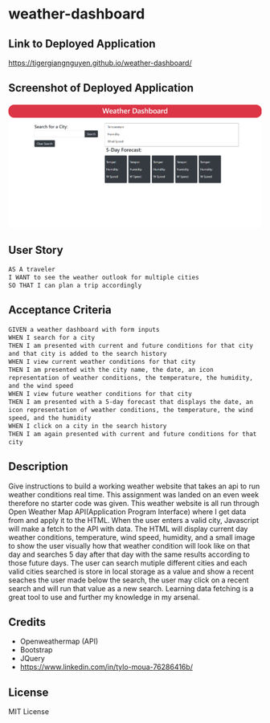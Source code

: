 # weather-dashboard

## Link to Deployed Application

https://tigergiangnguyen.github.io/weather-dashboard/

## Screenshot of Deployed Application

![screenshot](assets/ScreenshotOfApplication.png)

## User Story

```
AS A traveler
I WANT to see the weather outlook for multiple cities
SO THAT I can plan a trip accordingly
```

## Acceptance Criteria

```
GIVEN a weather dashboard with form inputs
WHEN I search for a city
THEN I am presented with current and future conditions for that city and that city is added to the search history
WHEN I view current weather conditions for that city
THEN I am presented with the city name, the date, an icon representation of weather conditions, the temperature, the humidity, and the wind speed
WHEN I view future weather conditions for that city
THEN I am presented with a 5-day forecast that displays the date, an icon representation of weather conditions, the temperature, the wind speed, and the humidity
WHEN I click on a city in the search history
THEN I am again presented with current and future conditions for that city
```

## Description

Give instructions to build a working weather website that takes an api to run weather conditions real time. This assignment was landed on an even week therefore no starter code was given. This weather website is all run through Open Weather Map API(Application Program Interface) where I get data from and apply it to the HTML. When the user enters a valid city, Javascript will make a fetch to the API with data. The HTML will display current day weather conditions, temperature, wind speed, humidity, and a small image to show the user visually how that weather condition will look like on that day and searches 5 day after that day with the same results according to those future days. The user can search mutiple different cities and each valid cities searched is store in local storage as a value and show a recent seaches the user made below the search, the user may click on a recent search and will run that value as a new search. Learning data fetching is a great tool to use and further my knowledge in my arsenal.

## Credits

 - Openweathermap (API)
 - Bootstrap
 - JQuery
 - https://www.linkedin.com/in/tylo-moua-76286416b/

## License

MIT License